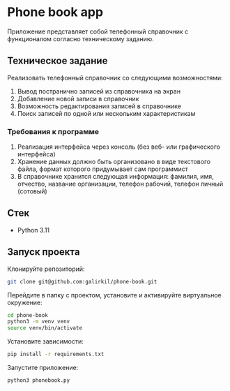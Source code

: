 # Phone book app

Приложение представляет собой телефонный справочник с функционалом согласно
техническому заданию.

## Техническое задание

Реализовать телефонный справочник со следующими возможностями:

1. Вывод постранично записей из справочника на экран
2. Добавление новой записи в справочник
3. Возможность редактирования записей в справочнике
4. Поиск записей по одной или нескольким характеристикам

### Требования к программе

1. Реализация интерфейса через консоль (без веб- или графического интерфейса)
2. Хранение данных должно быть организовано в виде текстового файла, формат
   которого придумывает сам программист
3. В справочнике хранится следующая информация: фамилия, имя, отчество,
   название организации, телефон рабочий, телефон личный (сотовый)

## Стек

- Python 3.11

## Запуск проекта

Клонируйте репозиторий:

```bash
git clone git@github.com:galirkil/phone-book.git
```

Перейдите в папку с проектом, установите и активируйте виртуальное окружение:

```bash
cd phone-book
python3 -m venv venv
source venv/bin/activate
```

Установите зависимости:

```bash
pip install -r requirements.txt
```

Запустите приложение:

```bash
python3 phonebook.py
```

